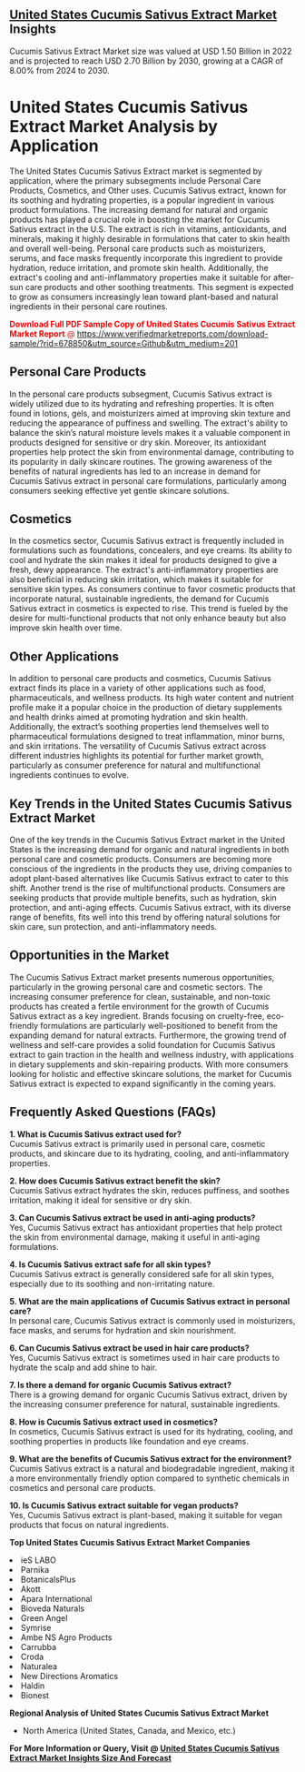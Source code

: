 <h2><a href="https://www.verifiedmarketreports.com/download-sample/?rid=678850&amp;utm_source=Github&amp;utm_medium=201" target="_blank">United States Cucumis Sativus Extract Market</a> Insights</h2><p>Cucumis Sativus Extract Market size was valued at USD 1.50 Billion in 2022 and is projected to reach USD 2.70 Billion by 2030, growing at a CAGR of 8.00% from 2024 to 2030.</p><p><h1>United States Cucumis Sativus Extract Market Analysis by Application</h1><p>The United States Cucumis Sativus Extract market is segmented by application, where the primary subsegments include Personal Care Products, Cosmetics, and Other uses. Cucumis Sativus extract, known for its soothing and hydrating properties, is a popular ingredient in various product formulations. The increasing demand for natural and organic products has played a crucial role in boosting the market for Cucumis Sativus extract in the U.S. The extract is rich in vitamins, antioxidants, and minerals, making it highly desirable in formulations that cater to skin health and overall well-being. Personal care products such as moisturizers, serums, and face masks frequently incorporate this ingredient to provide hydration, reduce irritation, and promote skin health. Additionally, the extract's cooling and anti-inflammatory properties make it suitable for after-sun care products and other soothing treatments. This segment is expected to grow as consumers increasingly lean toward plant-based and natural ingredients in their personal care routines.<p><p><span class=""><span style="color: #ff0000;"><strong>Download Full PDF Sample Copy of United States Cucumis Sativus Extract Market Report</strong> @ </span><a href="https://www.verifiedmarketreports.com/download-sample/?rid=678850&amp;utm_source=Github&amp;utm_medium=201" target="_blank">https://www.verifiedmarketreports.com/download-sample/?rid=678850&amp;utm_source=Github&amp;utm_medium=201</a></span></p></p><h2>Personal Care Products</h2><p>In the personal care products subsegment, Cucumis Sativus extract is widely utilized due to its hydrating and refreshing properties. It is often found in lotions, gels, and moisturizers aimed at improving skin texture and reducing the appearance of puffiness and swelling. The extract's ability to balance the skin’s natural moisture levels makes it a valuable component in products designed for sensitive or dry skin. Moreover, its antioxidant properties help protect the skin from environmental damage, contributing to its popularity in daily skincare routines. The growing awareness of the benefits of natural ingredients has led to an increase in demand for Cucumis Sativus extract in personal care formulations, particularly among consumers seeking effective yet gentle skincare solutions.</p><h2>Cosmetics</h2><p>In the cosmetics sector, Cucumis Sativus extract is frequently included in formulations such as foundations, concealers, and eye creams. Its ability to cool and hydrate the skin makes it ideal for products designed to give a fresh, dewy appearance. The extract's anti-inflammatory properties are also beneficial in reducing skin irritation, which makes it suitable for sensitive skin types. As consumers continue to favor cosmetic products that incorporate natural, sustainable ingredients, the demand for Cucumis Sativus extract in cosmetics is expected to rise. This trend is fueled by the desire for multi-functional products that not only enhance beauty but also improve skin health over time.</p><h2>Other Applications</h2><p>In addition to personal care products and cosmetics, Cucumis Sativus extract finds its place in a variety of other applications such as food, pharmaceuticals, and wellness products. Its high water content and nutrient profile make it a popular choice in the production of dietary supplements and health drinks aimed at promoting hydration and skin health. Additionally, the extract’s soothing properties lend themselves well to pharmaceutical formulations designed to treat inflammation, minor burns, and skin irritations. The versatility of Cucumis Sativus extract across different industries highlights its potential for further market growth, particularly as consumer preference for natural and multifunctional ingredients continues to evolve.</p><h2>Key Trends in the United States Cucumis Sativus Extract Market</h2><p>One of the key trends in the Cucumis Sativus Extract market in the United States is the increasing demand for organic and natural ingredients in both personal care and cosmetic products. Consumers are becoming more conscious of the ingredients in the products they use, driving companies to adopt plant-based alternatives like Cucumis Sativus extract to cater to this shift. Another trend is the rise of multifunctional products. Consumers are seeking products that provide multiple benefits, such as hydration, skin protection, and anti-aging effects. Cucumis Sativus extract, with its diverse range of benefits, fits well into this trend by offering natural solutions for skin care, sun protection, and anti-inflammatory needs.</p><h2>Opportunities in the Market</h2><p>The Cucumis Sativus Extract market presents numerous opportunities, particularly in the growing personal care and cosmetic sectors. The increasing consumer preference for clean, sustainable, and non-toxic products has created a fertile environment for the growth of Cucumis Sativus extract as a key ingredient. Brands focusing on cruelty-free, eco-friendly formulations are particularly well-positioned to benefit from the expanding demand for natural extracts. Furthermore, the growing trend of wellness and self-care provides a solid foundation for Cucumis Sativus extract to gain traction in the health and wellness industry, with applications in dietary supplements and skin-repairing products. With more consumers looking for holistic and effective skincare solutions, the market for Cucumis Sativus extract is expected to expand significantly in the coming years.</p><h2>Frequently Asked Questions (FAQs)</h2><p><strong>1. What is Cucumis Sativus extract used for?</strong><br/>Cucumis Sativus extract is primarily used in personal care, cosmetic products, and skincare due to its hydrating, cooling, and anti-inflammatory properties.</p><p><strong>2. How does Cucumis Sativus extract benefit the skin?</strong><br/>Cucumis Sativus extract hydrates the skin, reduces puffiness, and soothes irritation, making it ideal for sensitive or dry skin.</p><p><strong>3. Can Cucumis Sativus extract be used in anti-aging products?</strong><br/>Yes, Cucumis Sativus extract has antioxidant properties that help protect the skin from environmental damage, making it useful in anti-aging formulations.</p><p><strong>4. Is Cucumis Sativus extract safe for all skin types?</strong><br/>Cucumis Sativus extract is generally considered safe for all skin types, especially due to its soothing and non-irritating nature.</p><p><strong>5. What are the main applications of Cucumis Sativus extract in personal care?</strong><br/>In personal care, Cucumis Sativus extract is commonly used in moisturizers, face masks, and serums for hydration and skin nourishment.</p><p><strong>6. Can Cucumis Sativus extract be used in hair care products?</strong><br/>Yes, Cucumis Sativus extract is sometimes used in hair care products to hydrate the scalp and add shine to hair.</p><p><strong>7. Is there a demand for organic Cucumis Sativus extract?</strong><br/>There is a growing demand for organic Cucumis Sativus extract, driven by the increasing consumer preference for natural, sustainable ingredients.</p><p><strong>8. How is Cucumis Sativus extract used in cosmetics?</strong><br/>In cosmetics, Cucumis Sativus extract is used for its hydrating, cooling, and soothing properties in products like foundation and eye creams.</p><p><strong>9. What are the benefits of Cucumis Sativus extract for the environment?</strong><br/>Cucumis Sativus extract is a natural and biodegradable ingredient, making it a more environmentally friendly option compared to synthetic chemicals in cosmetics and personal care products.</p><p><strong>10. Is Cucumis Sativus extract suitable for vegan products?</strong><br/>Yes, Cucumis Sativus extract is plant-based, making it suitable for vegan products that focus on natural ingredients.</p></p><p><strong>Top United States Cucumis Sativus Extract Market Companies</strong></p><div data-test-id=""><p><li>ieS LABO</li><li> Parnika</li><li> BotanicalsPlus</li><li> Akott</li><li> Apara International</li><li> Bioveda Naturals</li><li> Green Angel</li><li> Symrise</li><li> Ambe NS Agro Products</li><li> Carrubba</li><li> Croda</li><li> Naturalea</li><li> New Directions Aromatics</li><li> Haldin</li><li> Bionest</li></p><div><strong>Regional Analysis of&nbsp;United States Cucumis Sativus Extract Market</strong></div><ul><li dir="ltr"><p dir="ltr">North America&nbsp;(United States, Canada, and Mexico, etc.)</p></li></ul><p><strong>For More Information or Query, Visit @&nbsp;</strong><strong><a href="https://www.verifiedmarketreports.com/product/cucumis-sativus-extract-market/?utm_source=Github&amp;utm_medium=201" target="_blank">United States Cucumis Sativus Extract Market Insights Size And Forecast</a></strong></p></div>
